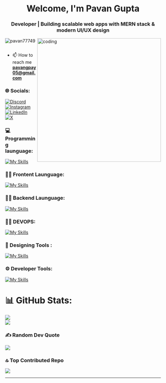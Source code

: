 <h1 align="center">Welcome, I'm Pavan Gupta</h1>
<h3 align="center">Developer | Building scalable web apps with MERN stack & modern UI/UX design</h3>
<img align="right" alt="coding" width="400" src="https://i.pinimg.com/originals/79/9e/0d/799e0d7779f6ea6c3a89885ff60c55af.gif">


<p align="left"> <img src="https://komarev.com/ghpvc/?username=pavan77749&label=Profile%20views&color=0e75b6&style=flat" alt="pavan77749" /> </p>

<p align="left"> <a href="https://twitter.com/" target="blank"><img src="https://img.shields.io/twitter/follow/?logo=twitter&style=for-the-badge" alt="" /></a> </p>



- 📫 How to reach me **pavangpay05@gmail.com**


### 🌐 Socials:
[![Discord](https://img.shields.io/badge/Discord-%237289DA.svg?logo=discord&logoColor=white)](https://discord.gg/pavangupta_77) [![Instagram](https://img.shields.io/badge/Instagram-%23E4405F.svg?logo=Instagram&logoColor=white)](https://instagram.com/pavan_s_gupta_2004) [![LinkedIn](https://img.shields.io/badge/LinkedIn-%230077B5.svg?logo=linkedin&logoColor=white)](https://linkedin.com/in/https://www.linkedin.com/in/pavan-gupta-956bb4265?utm_source=share&utm_campaign=share_via&utm_content=profile&utm_medium=android_app) [![X](https://img.shields.io/badge/X-black.svg?logo=X&logoColor=white)](https://x.com/PavanGupta68632) 

### 💻 Programming launguage:
 [![My Skills](https://skillicons.dev/icons?i=c,cpp,python,javascript&theme=light)](https://skillicons.dev)

### 👨‍💻 Frontent Launguage:
 [![My Skills](https://skillicons.dev/icons?i=nextjs,tailwindcss,react,redux,typescript,javascript,redis,bootstrap,materialui,html,css,figma&theme=light)](https://skillicons.dev)

### 🕵️‍♂️ Backend Launguage:
 [![My Skills](https://skillicons.dev/icons?i=mongodb,postman,mysql,nodejs,express&theme=light)](https://skillicons.dev)

### 🕵️‍♂️ DEVOPS:
 [![My Skills](https://skillicons.dev/icons?i=docker,aws,vercel&theme=light)](https://skillicons.dev)

### 🎨 Designing Tools :
 [![My Skills](https://skillicons.dev/icons?i=figma&theme=light)](https://skillicons.dev)

### ⚙️ Developer Tools:
 [![My Skills](https://skillicons.dev/icons?i=github,git,npm,vscode&theme=light)](https://skillicons.dev)

  
 
# 📊 GitHub Stats:

![](https://github-readme-streak-stats.herokuapp.com/?user=pavan77749&theme=blue-green&hide_border=false)<br/>
![](https://github-readme-stats.vercel.app/api/top-langs/?username=pavan77749&theme=blue-green&hide_border=false&include_all_commits=true&count_private=true&layout=compact)

### ✍️ Random Dev Quote
![](https://quotes-github-readme.vercel.app/api?type=horizontal&theme=radical)

### 🔝 Top Contributed Repo
![](https://github-contributor-stats.vercel.app/api?username=pavan77749&limit=5&theme=dark&combine_all_yearly_contributions=true)

---


<!-- Proudly created with GPRM ( https://gprm.itsvg.in ) -->
